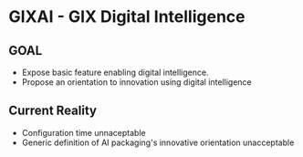 # GIXAI - GIX Digital Intelligence #

## GOAL ##
* Expose basic feature enabling digital intelligence.
* Propose an orientation to innovation using digital intelligence


## Current Reality ##
* Configuration time unnaceptable
* Generic definition of AI packaging's innovative orientation unacceptable 
